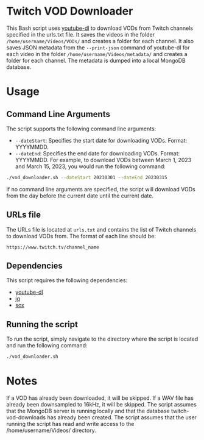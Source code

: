 # Twitch VOD Downloader
This Bash script uses [youtube-dl](https://github.com/ytdl-org/youtube-dl) to download VODs from Twitch channels specified in the urls.txt file. It saves the videos in the folder `/home/username/Videos/VODs/` and creates a folder for each channel. It also saves JSON metadata from the `--print-json` command of youtube-dl for each video in the folder `/home/username/Videos/metadata/` and creates a folder for each channel. The metadata is dumped into a local MongoDB database.

# Usage
## Command Line Arguments
The script supports the following command line arguments:

- `--dateStart`: Specifies the start date for downloading VODs. Format: YYYYMMDD.
- `--dateEnd`: Specifies the end date for downloading VODs. Format: YYYYMMDD.
For example, to download VODs between March 1, 2023 and March 15, 2023, you would run the following command:

``` bash
./vod_downloader.sh --dateStart 20230301 --dateEnd 20230315
```
If no command line arguments are specified, the script will download VODs from the day before the current date until the current date.

## URLs file
The URLs file is located at `urls.txt` and contains the list of Twitch channels to download VODs from. The format of each line should be:

```
https://www.twitch.tv/channel_name
```

## Dependencies
This script requires the following dependencies:

- [youtube-dl](https://github.com/ytdl-org/youtube-dl)
- [jq](https://stedolan.github.io/jq/)
- [sox](http://sox.sourceforge.net/)

## Running the script
To run the script, simply navigate to the directory where the script is located and run the following command:

``` bash
./vod_downloader.sh
```

# Notes
If a VOD has already been downloaded, it will be skipped.
If a WAV file has already been downsampled to 16kHz, it will be skipped.
The script assumes that the MongoDB server is running locally and that the database twitch-vod-downloads has already been created.
The script assumes that the user running the script has read and write access to the /home/username/Videos/ directory.